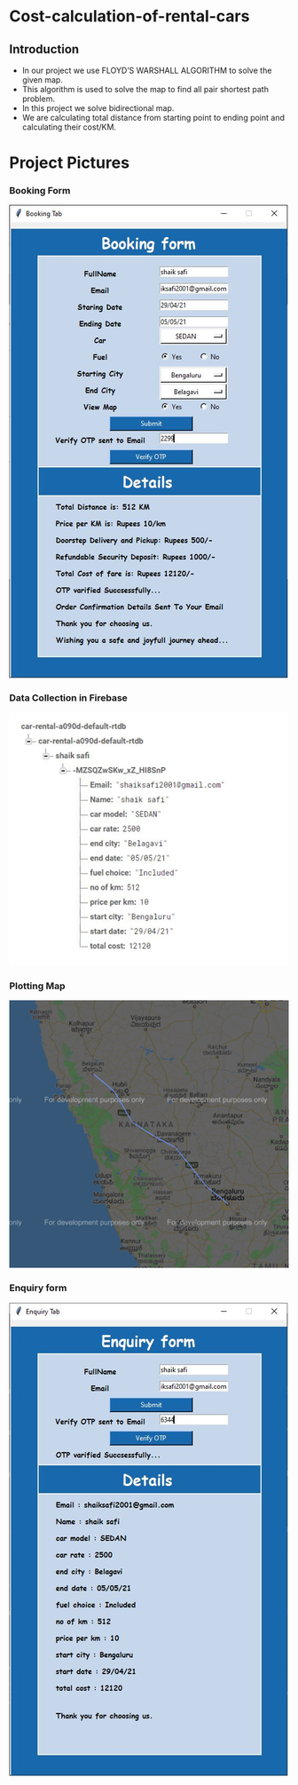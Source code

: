 # Cost-calculation-of-rental-cars

## Introduction


- In our project we use FLOYD’S WARSHALL ALGORITHM to solve the given map.
- This algorithm is used to solve the map to find all pair shortest path problem.
- In this project we solve bidirectional map.
- We are calculating  total distance from starting point to ending point and calculating their cost/KM.
# Project Pictures
### Booking Form
![N|Solid](https://github.com/shaik-safi/Cost-calculation-of-rental-cars/blob/main/Pictures/2.JPG?raw=true)
### Data Collection in Firebase
![N|Solid](https://github.com/shaik-safi/Cost-calculation-of-rental-cars/blob/main/Pictures/3.JPG?raw=true)
### Plotting Map
![N|Solid](https://github.com/shaik-safi/Cost-calculation-of-rental-cars/blob/main/Pictures/map.png?raw=true)
### Enquiry form
![N|Solid](https://github.com/shaik-safi/Cost-calculation-of-rental-cars/blob/main/Pictures/5.JPG?raw=true)
